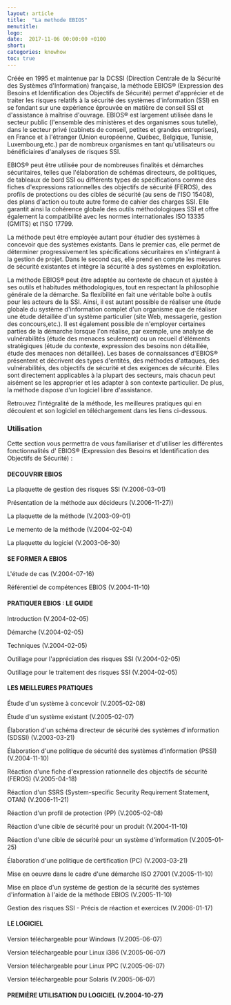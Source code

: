 ```yaml
---
layout: article
title:  "La methode EBIOS"
menutitle:
logo:
date:  2017-11-06 00:00:00 +0100
short:
categories: knowhow
toc: true
---
```


Créée en 1995 et maintenue par la DCSSI (Direction Centrale de la Sécurité des Systèmes d'Information) française, la méthode EBIOS® (Expression des Besoins et Identification des Objectifs de Sécurité) permet d'apprécier et de traiter les risques relatifs à la sécurité des systèmes d'information (SSI) en se fondant sur une expérience éprouvée en matière de conseil SSI et d'assistance à maîtrise d'ouvrage. EBIOS® est largement utilisée dans le secteur public (l'ensemble des ministères et des organismes sous tutelle), dans le secteur privé (cabinets de conseil, petites et grandes entreprises), en France et à l'étranger (Union européenne, Québec, Belgique, Tunisie, Luxembourg,etc.) par de nombreux organismes en tant qu'utilisateurs ou bénéficiaires d'analyses de risques SSI.

EBIOS® peut être utilisée pour de nombreuses finalités et démarches sécuritaires, telles que l'élaboration de schémas directeurs, de politiques, de tableaux de bord SSI ou différents types de spécifications comme des fiches d'expressions rationnelles des objectifs de sécurité (FEROS), des profils de protections ou des cibles de sécurité (au sens de l'ISO 15408), des plans d'action ou toute autre forme de cahier des charges SSI. Elle garantit ainsi la cohérence globale des outils méthodologiques SSI et offre également la compatibilité avec les normes internationales ISO 13335 (GMITS) et l'ISO 17799.

La méthode peut être employée autant pour étudier des systèmes à concevoir que des systèmes existants. Dans le premier cas, elle permet de déterminer progressivement les spécifications sécuritaires en s'intégrant à la gestion de projet. Dans le second cas, elle prend en compte les mesures de sécurité existantes et intègre la sécurité à des systèmes en exploitation.

La méthode EBIOS® peut être adaptée au contexte de chacun et ajustée à ses outils et habitudes méthodologiques, tout en respectant la philosophie générale de la démarche. Sa flexibilité en fait une véritable boîte à outils pour les acteurs de la SSI. Ainsi, il est autant possible de réaliser une étude globale du système d'information complet d'un organisme que de réaliser une étude détaillée d'un système particulier (site Web, messagerie, gestion des concours,etc.). Il est également possible de n'employer certaines parties de la démarche lorsque l'on réalise, par exemple, une analyse de vulnérabilités (étude des menaces seulement) ou un recueil d'éléments stratégiques (étude du contexte, expression des besoins non détaillée, étude des menaces non détaillée). Les bases de connaissances d'EBIOS® présentent et décrivent des types d'entités, des méthodes d'attaques, des vulnérabilités, des objectifs de sécurité et des exigences de sécurité. Elles sont directement applicables à la plupart des secteurs, mais chacun peut aisément se les approprier et les adapter à son contexte particulier. De plus, la méthode dispose d'un logiciel libre d'assistance.

Retrouvez l'intégralité de la méthode, les meilleures pratiques qui en découlent et son logiciel en téléchargement dans les liens ci-dessous.

<h3 class="titre-page" id="utilisation">Utilisation</h3>
Cette section vous permettra de vous familiariser et d'utiliser les différentes fonctionnalités d' EBIOS® (Expression des Besoins et Identification des Objectifs de Sécurité) :

#### DECOUVRIR EBIOS

La plaquette de gestion des risques SSI (V.2006-03-01)

Présentation de la méthode aux décideurs (V.2006-11-27))

La plaquette de la méthode (V.2003-09-01)

Le memento de la méthode (V.2004-02-04)

La plaquette du logiciel (V.2003-06-30)

#### SE FORMER A EBIOS
L'étude de cas (V.2004-07-16)

Référentiel de compétences EBIOS (V.2004-11-10)

#### PRATIQUER EBIOS : LE GUIDE
Introduction (V.2004-02-05)

Démarche (V.2004-02-05)

Techniques (V.2004-02-05)

Outillage pour l'appréciation des risques SSI (V.2004-02-05)

Outillage pour le traitement des risques SSI (V.2004-02-05)

#### LES MEILLEURES PRATIQUES
Étude d'un système à concevoir (V.2005-02-08)

Étude d'un système existant (V.2005-02-07)

Élaboration d'un schéma directeur de sécurité des systèmes d'information (SDSSI) (V.2003-03-21)

Élaboration d'une politique de sécurité des systèmes d'information (PSSI) (V.2004-11-10)

Réaction d'une fiche d'expression rationnelle des objectifs de sécurité (FEROS) (V.2005-04-18)

Réaction d'un SSRS (System-specific Security Requirement Statement, OTAN) (V.2006-11-21)

Réaction d'un profil de protection (PP) (V.2005-02-08)

Réaction d'une cible de sécurité pour un produit (V.2004-11-10)

Réaction d'une cible de sécurité pour un système d'information (V.2005-01-25)

Élaboration d'une politique de certification (PC) (V.2003-03-21)

Mise en oeuvre dans le cadre d'une démarche ISO 27001 (V.2005-11-10)

Mise en place d'un système de gestion de la sécurité des systèmes d'information à l'aide de la méthode EBIOS (V.2005-11-10)

Gestion des risques SSI - Précis de réaction et exercices (V.2006-01-17)

#### LE LOGICIEL
Version téléchargeable pour Windows (V.2005-06-07)

Version téléchargeable pour Linux i386 (V.2005-06-07)

Version téléchargeable pour Linux PPC (V.2005-06-07)

Version téléchargeable pour Solaris (V.2005-06-07)

#### PREMIÈRE UTILISATION DU LOGICIEL (V.2004-10-27)
